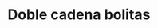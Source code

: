 ---
title: Doble cadena bolitas
date: 
draft: false

# descripcion
description : Cargantilla en plata 925 doble cadena unida. Largo regulable.

materials: Plata 925

color: 

dimensions: Largo 50 cm

code: 04-17-0855

type: "Colgantes"

categories: []

price: $8.710,00

price_eftvo: $7.400,00

# Images
# first image will be shown in the product page
images:
  # - image: "images/path_to_image"
  # La ubicacion de las imagenes es imagenes/Colgantes/Colgantes.Gargantillas/04-17-0855-doble-cadena-bolitas
  - image: "./images/colgantes/gargantillas/04-17-0855-doble-cadena-bolitas_a.jpg"
  - image: "./images/colgantes/gargantillas/04-17-0855-doble-cadena-bolitas_b.jpg"
---